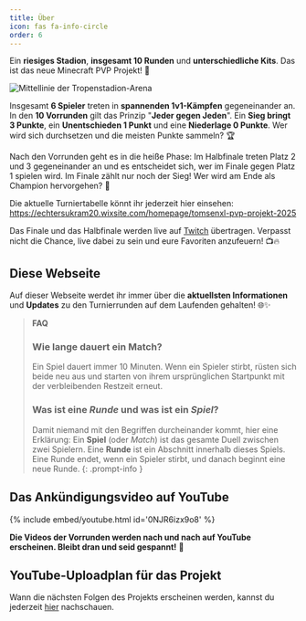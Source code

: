 ```yaml
---
title: Über
icon: fas fa-info-circle
order: 6
---
```


Ein **riesiges Stadion**, **insgesamt 10 Runden** und **unterschiedliche Kits**. Das ist das neue Minecraft PVP Projekt! 🎉

![Mittellinie der Tropenstadion-Arena](https://pinboard-uploads-production.operacdn.com/images/deb333f5-0df0-4e86-8651-c84f08100fe0/f47e08c7-45d8-4d52-a445-4d6071deaad3/67eea9c3-c67d-4b09-aa42-e8bfa2e595aa.png)

Insgesamt **6 Spieler** treten in **spannenden 1v1-Kämpfen** gegeneinander an. In den **10 Vorrunden** gilt das Prinzip "**Jeder gegen Jeden**". Ein **Sieg bringt 3 Punkte**, ein **Unentschieden 1 Punkt** und eine **Niederlage 0 Punkte**. Wer wird sich durchsetzen und die meisten Punkte sammeln? 🏆

Nach den Vorrunden geht es in die heiße Phase: Im Halbfinale treten Platz 2 und 3 gegeneinander an und es entscheidet sich, wer im Finale gegen Platz 1 spielen wird. Im Finale zählt nur noch der Sieg! Wer wird am Ende als Champion hervorgehen? 🤔

Die aktuelle Turniertabelle könnt ihr jederzeit hier einsehen: <https://echtersukram20.wixsite.com/homepage/tomsenxl-pvp-projekt-2025>

Das Finale und das Halbfinale werden live auf [Twitch](https://twitch.tv/tomsenxl) übertragen. Verpasst nicht die Chance, live dabei zu sein und eure Favoriten anzufeuern! 📺🔥

## Diese Webseite

Auf dieser Webseite werdet ihr immer über die **aktuellsten Informationen** und **Updates** zu den Turnierrunden auf dem Laufenden gehalten! 🌐✨

> **FAQ**
>
> ### Wie lange dauert ein Match?
>
> Ein Spiel dauert immer 10 Minuten. Wenn ein Spieler stirbt, rüsten sich beide neu aus und starten von ihrem ursprünglichen Startpunkt mit der verbleibenden Restzeit erneut.
>
> ### Was ist eine *Runde* und was ist ein *Spiel*?
>
> Damit niemand mit den Begriffen durcheinander kommt, hier eine Erklärung: Ein **Spiel** (oder *Match*) ist das gesamte Duell zwischen zwei Spielern. Eine **Runde** ist ein Abschnitt innerhalb dieses Spiels. Eine Runde endet, wenn ein Spieler stirbt, und danach beginnt eine neue Runde.
{: .prompt-info }

## Das Ankündigungsvideo auf YouTube

{% include embed/youtube.html id='0NJR6izx9o8' %}

**Die Videos der Vorrunden werden nach und nach auf YouTube erscheinen. Bleibt dran und seid gespannt!** 🚀

## YouTube-Uploadplan für das Projekt

Wann die nächsten Folgen des Projekts erscheinen werden, kannst du jederzeit [hier](/posts/gq8Rwz5e/) nachschauen.
